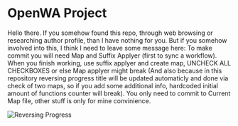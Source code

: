 # OpenWA Project

Hello there. If you somehow found this repo, through web browsing or researching author profile, than I have nothing for you.
But if you somehow involved into this, I think I need to leave some message here:
To make commit you will need Map and Suffix Applyer (first to sync a workflow). When you finish working, use suffix applyer and create map, UNCHECK ALL CHECKBOXES or else Map applyer might break (And also because in this repository reversing progress title will be updated automaticly and done via check of two maps, so if you add some additional info, hardcoded initial amount of functions counter will break).
You only need to commit to Current Map file, other stuff is only for mine convinience.

![Reversing Progress](https://img.shields.io/badge/Reversing%20Progress-11%25-blue.svg)
